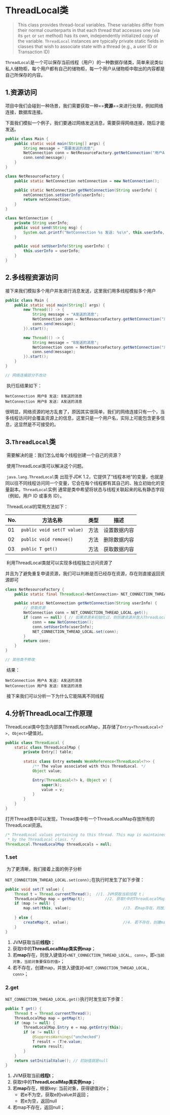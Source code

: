 # ThreadLocal类

> This class provides thread-local variables. These variables differ from their normal counterparts in that each thread that accesses one (via its `get` or `set` method) has its own, independently initialized copy of the variable. `ThreadLocal` instances are typically private static fields in classes that wish to associate state with a thread (e.g., a user ID or Transaction ID)

​        `ThreadLocal`是一个可以保存当前线程（用户）的一种数据存储类，简单来说类似私人储物柜，每个用户都有自己的储物柜，每一个用户从储物柜中取出的内容都是自己所保存的内容。



## 1.资源访问

​	项目中我们会碰到一种场景，我们需要获取一种==**资源**==来进行处理，例如网络连接，数据库连接。

​	下面我们模拟一个例子，我们要通过网络发送消息，需要获得网络连接，随后才能发送。

```java
public class Main {
    public static void main(String[] args) {
        String message = "需要发送的消息";
        NetConnection conn = NetResourceFactory.getNetConnection("用户A");
        conn.send(message);
    }
}

class NetResourceFactory {
    public static NetConnection netConnection = new NetConnection();

    public static NetConnection getNetConnection(String userInfo) {
        netConnection.setUserInfo(userInfo);
        return netConnection;
    }
}

class NetConnection {
    private String userInfo;
    public void send(String msg) {
        System.out.printf("NetConnection %s 发送: %s\n", this.userInfo, msg);
    }

    public void setUserInfo(String userInfo) {
        this.userInfo = userInfo;
    }
}
```



## 2.多线程资源访问

​        接下来我们模拟多个用户并发进行消息发送，这里我们用多线程模拟多个用户

```java
public class Main {
    public static void main(String[] args) {
        new Thread(() -> {
            String message = "A发送的消息";
            NetConnection conn = NetResourceFactory.getNetConnection("用户A");
            conn.send(message);
        }).start();

        new Thread(() -> {
            String message = "B发送的消息";
            NetConnection conn = NetResourceFactory.getNetConnection("用户B");
            conn.send(message);
        }).start();
    }
}

// 网络连接部分不改动
```

​	执行后结果如下：

```
NetConnection 用户B 发送: B发送的消息
NetConnection 用户B 发送: A发送的消息
```



​	很明显，网络资源的地方乱套了，原因其实很简单，我们的网络连接只有一个，当多线程访问时会覆盖资源上的信息，这里只是一个用户名，实际上可能包含更多信息，这显然是不可接受的。



## 3.`ThreadLocal`类

​	需要解决的是：我们怎么给每个线程创建一个自己的资源？

​	使用ThreadLocal类可以解决这个问题。

​	`java.lang.ThreadLocal`类 出现于JDK 1.2，它提供了“线程本地”的变量，也就是同以往不同线程访问同一个变量，它会在每个线程都有其自己的、独立初始化的变量副本。`ThreadLocal`实例 通常是类中希望将状态与线程关联起来的私有静态字段（例如，用户 ID 或事务 ID）。

​	ThreadLocal的常用方法如下：

| No.  | 方法名称                   | 类型 | 描述         |
| ---- | -------------------------- | ---- | ------------ |
| 01   | `public void set(T value)` | 方法 | 设置数据内容 |
| 02   | `public void remove()`     | 方法 | 删除数据内容 |
| 03   | `public T get()`           | 方法 | 获取数据内容 |



​	利用ThreadLocal类就可以实现多线程独立访问资源了

​	并且为了避免重复申请资源，我们可以判断是否已经存在资源，存在则直接返回资源即可

```java
class NetResourceFactory {
    public static final ThreadLocal<NetConnection> NET_CONNECTION_THREAD_LOCAL = new ThreadLocal<>();

    public static NetConnection getNetConnection(String userInfo) {
      	// 获取资源
        NetConnection conn = NET_CONNECTION_THREAD_LOCAL.get();
        if (conn == null) { // 如果资源未初始化过，则创建资源并放入ThreadLocal中保存
            conn = new NetConnection();
            conn.setUserInfo(userInfo);
            NET_CONNECTION_THREAD_LOCAL.set(conn);
        }
        return conn;
    }
}

// 其他类不修改
```

​	结果：

```
NetConnection 用户A 发送: A发送的消息
NetConnection 用户B 发送: B发送的消息
```

​	接下来我们可以分析一下为什么它能隔离不同线程



## 4.分析ThreadLocal工作原理

​	ThreadLocal类中包含内部类ThreadLocalMap，其存储了`Entry<ThreadLocal<?>, Object>`键值对。

```java
public class ThreadLocal {
    static class ThreadLocalMap {
        private Entry[] table;
       
        static class Entry extends WeakReference<ThreadLocal<?>> {
            /** The value associated with this ThreadLocal. */
            Object value;

            Entry(ThreadLocal<?> k, Object v) {
                super(k);
                value = v;
            }
        }
    }
}
```



​	打开Thread类中可以发现，Thread类中有一个ThreadLocalMap存放所有的ThreadLocal资源。

```java
/* ThreadLocal values pertaining to this thread. This map is maintained
 * by the ThreadLocal class. */
ThreadLocal.ThreadLocalMap threadLocals = null;
```



### 1.set

​	为了更清晰，我们接着上面的例子分析

​	`NET_CONNECTION_THREAD_LOCAL.set(conn);`在执行时发生了如下步骤：

```java
public void set(T value) {
    Thread t = Thread.currentThread();	//1. JVM获取当前线程 t；
    ThreadLocalMap map = getMap(t);			//2. 获取t中的ThreadLocalMap类实例map；
    if (map != null) {
        map.set(this, value);						//3. 若map存在，则放入键值对<NET_CONNECTION_THREAD_LOCAL, conn>，
      																	// 	 即<当前ThreadLocal类对象，当前对象要保存的值>
    } else {
        createMap(t, value);						//4. 若不存在，创建map，并放入键值对
    }
}
```

1. JVM获取当前**线程t**；
2. 获取t中的**ThreadLocalMap类实例map**；
3. 若**map**存在，则放入键值对`<NET_CONNECTION_THREAD_LOCAL, conn>`，即`<当前对象，当前对象要保存的值>`；
4. 若不存在，创建map，并放入键值对`<NET_CONNECTION_THREAD_LOCAL, conn>`；



### 2.get

​	`NET_CONNECTION_THREAD_LOCAL.get()`执行时发生如下步骤：

```java
public T get() {
    Thread t = Thread.currentThread();
    ThreadLocalMap map = getMap(t);
    if (map != null) {
        ThreadLocalMap.Entry e = map.getEntry(this);
        if (e != null) {
            @SuppressWarnings("unchecked")
            T result = (T)e.value;
            return result;
        }
    }
    return setInitialValue(); // 初始值就是null
}
```

1. JVM获取当前**线程t**；
2. 获取t中的**ThreadLocalMap类实例map**；
3. 若**map**存在，根据key: 当前对象，获得键值对e；
   - 若e不为空，获取e的value并返回；
   - 若e为空，返回null
4. 若map不存在，返回null；









​	







